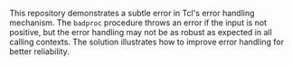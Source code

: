 This repository demonstrates a subtle error in Tcl's error handling mechanism.  The `badproc` procedure throws an error if the input is not positive, but the error handling may not be as robust as expected in all calling contexts. The solution illustrates how to improve error handling for better reliability.